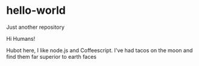 # hello-world
Just another repository

Hi Humans!

Hubot here, I like node.js and Coffeescript.
I've had tacos on the moon and find them far superior to earth faces
